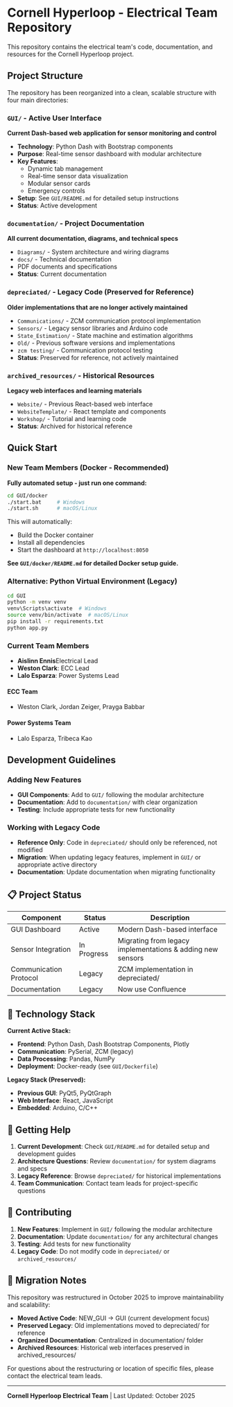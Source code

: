 # Cornell Hyperloop - Electrical Team Repository

This repository contains the electrical team's code, documentation, and resources for the Cornell Hyperloop project.

## Project Structure

The repository has been reorganized into a clean, scalable structure with four main directories:

###  `GUI/` - Active User Interface
**Current Dash-based web application for sensor monitoring and control**
- **Technology**: Python Dash with Bootstrap components
- **Purpose**: Real-time sensor dashboard with modular architecture
- **Key Features**: 
  - Dynamic tab management
  - Real-time sensor data visualization
  - Modular sensor cards
  - Emergency controls
- **Setup**: See `GUI/README.md` for detailed setup instructions
- **Status**: Active development

### `documentation/` - Project Documentation
**All current documentation, diagrams, and technical specs**
- `Diagrams/` - System architecture and wiring diagrams
- `docs/` - Technical documentation
- PDF documents and specifications
- **Status**: Current documentation

### `depreciated/` - Legacy Code (Preserved for Reference)
**Older implementations that are no longer actively maintained**
- `Communications/` - ZCM communication protocol implementation
- `Sensors/` - Legacy sensor libraries and Arduino code
- `State_Estimation/` - State machine and estimation algorithms
- `Old/` - Previous software versions and implementations
- `zcm testing/` - Communication protocol testing
- **Status**: Preserved for reference, not actively maintained

### `archived_resources/` - Historical Resources
**Legacy web interfaces and learning materials**
- `Website/` - Previous React-based web interface
- `WebsiteTemplate/` - React template and components
- `Workshop/` - Tutorial and learning code
- **Status**: Archived for historical reference

## Quick Start

### New Team Members (Docker - Recommended)
**Fully automated setup - just run one command:**

```bash
cd GUI/docker
./start.bat     # Windows
./start.sh      # macOS/Linux
```

This will automatically:
- Build the Docker container
- Install all dependencies
- Start the dashboard at `http://localhost:8050`

**See `GUI/docker/README.md` for detailed Docker setup guide.**

### Alternative: Python Virtual Environment (Legacy)
```bash
cd GUI
python -m venv venv
venv\Scripts\activate  # Windows
source venv/bin/activate  # macOS/Linux
pip install -r requirements.txt
python app.py
```

### Current Team Members
* **Aislinn Ennis**Electrical Lead
* **Weston Clark**: ECC Lead
* **Lalo Esparza**: Power Systems Lead

#### ECC Team
* Weston Clark, Jordan Zeiger, Prayga Babbar
#### Power Systems Team  
* Lalo Esparza, Tribeca Kao

## Development Guidelines

### Adding New Features
- **GUI Components**: Add to `GUI/` following the modular architecture
- **Documentation**: Add to `documentation/` with clear organization
- **Testing**: Include appropriate tests for new functionality

### Working with Legacy Code
- **Reference Only**: Code in `depreciated/` should only be referenced, not modified
- **Migration**: When updating legacy features, implement in `GUI/` or appropriate active directory
- **Documentation**: Update documentation when migrating functionality

## 📋 Project Status

| Component | Status | Description |
|-----------|--------|-------------|
| GUI Dashboard | Active | Modern Dash-based interface |
| Sensor Integration | In Progress | Migrating from legacy implementations & adding new sensors |
| Communication Protocol | Legacy | ZCM implementation in depreciated/ |
| Documentation | Legacy | Now use Confluence |

## 🔧 Technology Stack

**Current Active Stack:**
- **Frontend**: Python Dash, Dash Bootstrap Components, Plotly
- **Communication**: PySerial, ZCM (legacy)
- **Data Processing**: Pandas, NumPy
- **Deployment**: Docker-ready (see `GUI/Dockerfile`)

**Legacy Stack (Preserved):**
- **Previous GUI**: PyQt5, PyQtGraph
- **Web Interface**: React, JavaScript
- **Embedded**: Arduino, C/C++

## 📖 Getting Help

1. **Current Development**: Check `GUI/README.md` for detailed setup and development guides
2. **Architecture Questions**: Review `documentation/` for system diagrams and specs  
3. **Legacy Reference**: Browse `depreciated/` for historical implementations
4. **Team Communication**: Contact team leads for project-specific questions

## 🤝 Contributing

1. **New Features**: Implement in `GUI/` following the modular architecture
2. **Documentation**: Update `documentation/` for any architectural changes
3. **Testing**: Add tests for new functionality
4. **Legacy Code**: Do not modify code in `depreciated/` or `archived_resources/`

## 📝 Migration Notes

This repository was restructured in October 2025 to improve maintainability and scalability:

- **Moved Active Code**: NEW_GUI → GUI (current development focus)
- **Preserved Legacy**: Old implementations moved to depreciated/ for reference
- **Organized Documentation**: Centralized in documentation/ folder
- **Archived Resources**: Historical web interfaces preserved in archived_resources/

For questions about the restructuring or location of specific files, please contact the electrical team leads.

---

**Cornell Hyperloop Electrical Team** | Last Updated: October 2025
    
